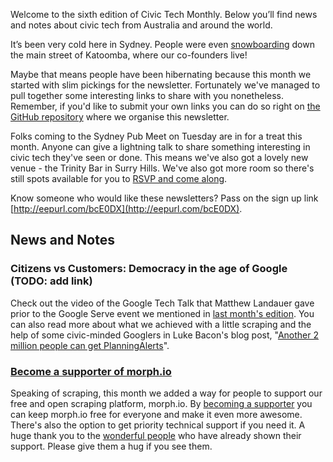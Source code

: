 Welcome to the sixth edition of Civic Tech Monthly. Below you’ll find news and notes about civic tech from Australia and around the world.

It’s been very cold here in Sydney. People were even [snowboarding](https://twitter.com/bluntshovels/status/621809775995543552) down the main street of Katoomba, where our co-founders live!

Maybe that means people have been hibernating because this month we started with slim pickings for the newsletter. Fortunately we've managed to pull together some interesting links to share with you nonetheless. Remember, if you'd like to submit your own links you can do so right on [the GitHub repository](https://github.com/openaustralia/newsletter) where we organise this newsletter.

Folks coming to the Sydney Pub Meet on Tuesday are in for a treat this month. Anyone can give a lightning talk to share something interesting in civic tech they've seen or done. This means we've also got a lovely new venue - the Trinity Bar in Surry Hills. We've also got more room so there's still spots available for you to [RSVP and come along](http://www.meetup.com/OpenAustralia-Foundation/events/222169513/).

Know someone who would like these newsletters? Pass on the sign up link [http://eepurl.com/bcE0DX](http://eepurl.com/bcE0DX).

## News and Notes

### Citizens vs Customers: Democracy in the age of Google (TODO: add link)

Check out the video of the Google Tech Talk that Matthew Landauer gave prior to the Google Serve event we mentioned in [last month's edition](https://www.openaustraliafoundation.org.au/2015/06/26/civic-tech-monthly-june-2015/). You can also read more about what we achieved with a little scraping and the help of some civic-minded Googlers in Luke Bacon's blog post, "[Another 2 million people can get PlanningAlerts](https://www.openaustraliafoundation.org.au/2015/07/03/another-2-million-people-can-get-planningalerts/)".

### [Become a supporter of morph.io](https://morph.io/supporters/new)

Speaking of scraping, this month we added a way for people to support our free and open scraping platform, morph.io. By [becoming a supporter](https://morph.io/supporters/new) you can keep morph.io free for everyone and make it even more awesome. There's also the option to get priority technical support if you need it. A huge thank you to the [wonderful people](https://morph.io/supporters) who have already shown their support. Please give them a hug if you see them.
